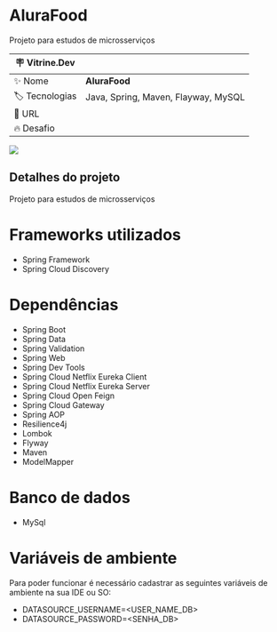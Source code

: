 # AluraFood
Projeto para estudos de microsserviços

| :placard: Vitrine.Dev |     |
| -------------  | --- |
| :sparkles: Nome        | **AluraFood**
| :label: Tecnologias | Java, Spring, Maven, Flayway, MySQL
| :rocket: URL         | 
| :fire: Desafio     | 

<!-- Inserir imagem com a #vitrinedev ao final do link -->
![](https://encrypted-tbn0.gstatic.com/images?q=tbn:ANd9GcR2b3whec_NCWvIvnZ4oU-GtxA-NAQAs89WGQ&usqp=CAU#vitrinedev)

## Detalhes do projeto
Projeto para estudos de microsserviços

# Frameworks utilizados 
- Spring Framework
- Spring Cloud Discovery

# Dependências 
- Spring Boot
- Spring Data
- Spring Validation
- Spring Web
- Spring Dev Tools
- Spring Cloud Netflix Eureka Client
- Spring Cloud Netflix Eureka Server
- Spring Cloud Open Feign
- Spring Cloud Gateway
- Spring AOP
- Resilience4j
- Lombok
- Flyway
- Maven
- ModelMapper

# Banco de dados
- MySql

# Variáveis de ambiente
Para poder funcionar é necessário cadastrar as seguintes variáveis de ambiente na sua IDE ou SO:

- DATASOURCE_USERNAME=<USER_NAME_DB>
- DATASOURCE_PASSWORD=<SENHA_DB>